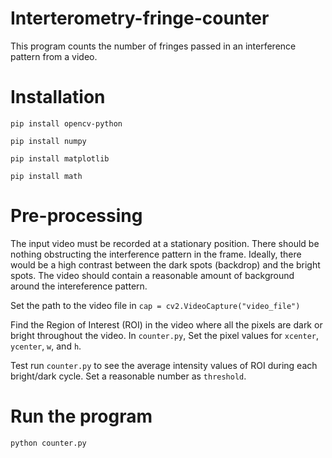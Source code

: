 # Interterometry-fringe-counter
This program counts the number of fringes passed in an interference pattern from a video.

# Installation
```pip install opencv-python```

```pip install numpy```

```pip install matplotlib```

```pip install math```

# Pre-processing
The input video must be recorded at a stationary position. There should be nothing obstructing the interference pattern in the frame. Ideally, there would be a high contrast between the dark spots (backdrop) and the bright spots. The video should contain a reasonable amount of background around the intereference pattern.

Set the path to the video file in ```cap = cv2.VideoCapture("video_file")```

Find the Region of Interest (ROI) in the video where all the pixels are dark or bright throughout the video. In ```counter.py```, Set the pixel values for ```xcenter```, ```ycenter```, ```w```, and ```h```. 

Test run ```counter.py``` to see the average intensity values of ROI during each bright/dark cycle. Set a reasonable number as ```threshold```. 

# Run the program
```python counter.py```
